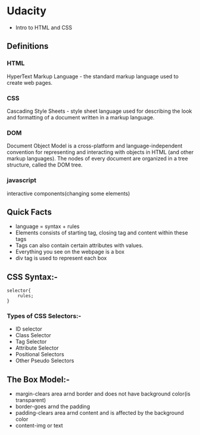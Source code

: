 # Udacity

- Intro to HTML and CSS

## Definitions

### HTML  
HyperText Markup Language - the standard markup language used to create web pages.

### CSS 
Cascading Style Sheets - style sheet language used for describing the look and formatting of a document written in a markup language.

### DOM 
Document Object Model is a cross-platform and language-independent convention for representing and interacting with objects in HTML (and other markup languages). The nodes of every document are organized in a tree structure, called the DOM tree.

### javascript  
interactive components(changing some elements)

## Quick Facts

- language = syntax + rules
- Elements consists of starting tag, closing tag and content within these tags
- Tags can also contain certain attributes with values.
- Everything you see on the webpage is a box
- div tag is used to represent each box

## CSS Syntax:-
```
selector{
	rules;
}
```

### Types of CSS Selectors:-
- ID selector
- Class Selector
- Tag Selector
- Attribute Selector
- Positional Selectors
- Other Pseudo Selectors


## The Box Model:-
- margin-clears area arnd border and does not have background color(is transparent)
- border-goes arnd the padding
- padding-clears area arnd content and is affected by the background color
- content-img or text

